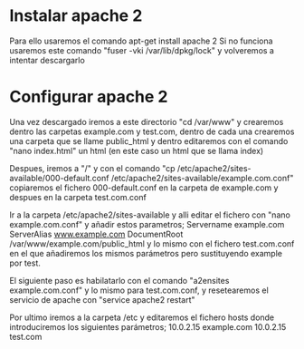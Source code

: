 # Instalar apache 2 
Para ello usaremos el comando apt-get install apache 2
Si no funciona usaremos este comando "fuser -vki /var/lib/dpkg/lock" y volveremos a intentar descargarlo

# Configurar apache 2
Una vez descargado iremos a este directorio "cd /var/www" y crearemos dentro las carpetas example.com y test.com, dentro de cada una crearemos una carpeta que se llame public_html y dentro editaremos con el comando "nano index.html" un html (en este caso un html que se llama index)

Despues, iremos a "/" y con el comando "cp /etc/apache2/sites-available/000-default.conf /etc/apache2/sites-available/example.com.conf" copiaremos el fichero 000-default.conf en la carpeta de example.com  y despues en la carpeta test.com.conf

Ir a la carpeta /etc/apache2/sites-available y alli editar el fichero con "nano  example.com.conf" y añadir estos parametros;
    	Servername example.com
    	ServerAlias www.example.com
    	DocumentRoot /var/www/example.com/public_html
y lo mismo con el fichero test.com.conf en el que añadiremos los mismos parámetros pero sustituyendo example por test.

El siguiente paso es habilatarlo con el comando "a2ensites example.com.conf" y lo mismo para test.com.conf, y resetearemos el servicio de apache con "service apache2 restart"

Por ultimo iremos a la carpeta /etc y editaremos el fichero hosts donde introduciremos los siguientes parámetros;
    10.0.2.15   	example.com
    10.0.2.15   	test.com



